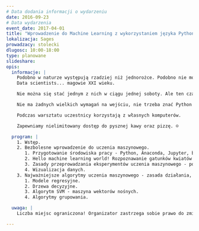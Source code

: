 ```yaml
---
# Data dodania informacji o wydarzeniu
date: 2016-09-23
# Data wydarzenia
event_date: 2017-04-01
title: "Wprowadzenie do Machine Learning z wykorzystaniem języka Python"
lokalizacja: Sages
prowadzacy: stolecki
dlugosc: 10:00-18:00
type: planowane
slideshare:
opis:
  informacje: |
    Podobno w naturze występują rzadziej niż jednorożce. Podobno nie mogą się otwarcie przyznawać do swojego zawodu bo ryzykują porwanie i wywiezienie za ocean. Podobno są czarodziejami i znają mnóstwo pożytecznych zaklęć. Na ich temat krąży wiele plotek, pogłosek, niepotwierdzonych i fantastycznych opinii.
    Data scientists... magowie XXI wieku.

    Nie można się stać jednym z nich w ciągu jednej soboty. Ale ten czas wystarczy żeby zapoznać się z kilkoma narzędziami, których używają, specyfiką ich pracy oraz typowymi problemami jakie rozwiązują. Wystarczy aby poczuć ten temat i może nawet podjąć decyzję...stać się jednym z nich.

    Nie ma żadnych wielkich wymagań na wejściu, nie trzeba znać Python'a, nie będziemy Was zasypywać mrowiem skomplikowanych wzorów matematycznych. Warsztat jest przeznaczony dla każdej osoby, która chce się zapoznać z niesamowitym światem Machine Learning - uczenia maszynowego.

    Podczas warsztatu uczestnicy korzystają z własnych komputerów.

    Zapewniamy nielimitowany dostęp do pysznej kawy oraz pizzę. ☺

  program: |
    1. Wstęp.
    2. Bezbolesne wprowadzenie do uczenia maszynowego.
       1. Przygotowanie środowiska pracy - Python, Anaconda, Jupyter, biblioteki rozszerzające - NumPy, SciPy, matplotlib, pandas, scikit-learn.
       2. Hello machine learning world! Rozpoznawanie gatunków kwiatów - zestaw danych Iris.
       3. Zasady przeprowadzania eksperymentów uczenia maszynowego - podział danych na zestawy treningowy i testowy, proces uczenia, ewaluacja modelu, predykcja.
       4. Wizualizacja danych.
    3. Najważniejsze algorytmy uczenia maszynowego - zasada działania, zastosowania, wady i zalety, przykład
       1. Modele regresyjne.
       2. Drzewa decyzyjne.
       3. Algorytm SVM - maszyna wektorów nośnych.
       4. Algorytmy grupowania.

  uwaga: |
    Liczba miejsc ograniczona! Organizator zastrzega sobie prawo do zmiany lokalizacji wydarzenia oraz jego odwołania w przypadku niezgłoszenia się minimalnej liczby uczestników.

---
```

